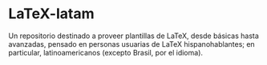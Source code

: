 # LaTeX-latam
Un repositorio destinado a proveer plantillas de LaTeX, desde básicas hasta avanzadas, pensado en personas usuarias de LaTeX hispanohablantes; en particular, latinoamericanos (excepto Brasil, por el idioma).
